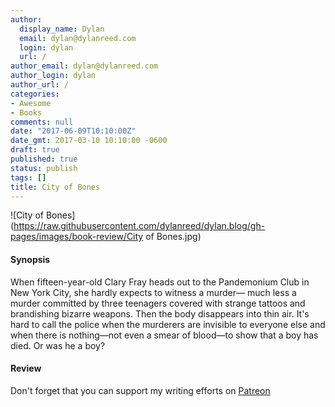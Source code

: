 ```yaml
---
author:
  display_name: Dylan
  email: dylan@dylanreed.com
  login: dylan
  url: /
author_email: dylan@dylanreed.com
author_login: dylan
author_url: /
categories:
- Awesome
- Books
comments: null
date: "2017-06-09T10:10:00Z"
date_gmt: 2017-03-10 10:10:00 -0600
draft: true
published: true
status: publish
tags: []
title: City of Bones
---
```

![City of Bones](https://raw.githubusercontent.com/dylanreed/dylan.blog/gh-pages/images/book-review/City of Bones.jpg)

<h4>Synopsis</h4>

When fifteen-year-old Clary Fray heads out to the Pandemonium Club in New York City, she hardly expects to witness a murder― much less a murder committed by three teenagers covered with strange tattoos and brandishing bizarre weapons. Then the body disappears into thin air. It's hard to call the police when the murderers are invisible to everyone else and when there is nothing―not even a smear of blood―to show that a boy has died. Or was he a boy?

<h4>Review</h4>


Don't forget that you can support my writing efforts on [Patreon](https://www.patreon.com/dylanreed)